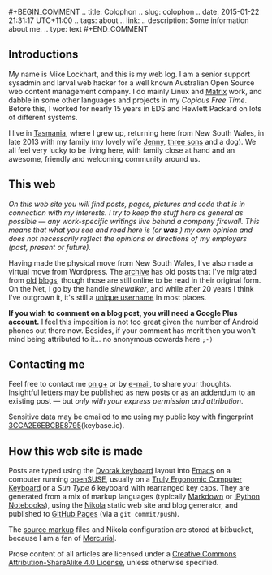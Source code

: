 #+BEGIN_COMMENT
.. title: Colophon
.. slug: colophon
.. date: 2015-01-22 21:31:17 UTC+11:00
.. tags: about
.. link:
.. description: Some information about me.
.. type: text
#+END_COMMENT

Introductions
----

My name is Mike Lockhart, and this is my web log. I am a senior
support sysadmin and larval web hacker for a well known Australian
Open Source web content management company. I do mainly Linux and
[Matrix](http://www.squiz.net/au/platform/matrix) work, and dabble in some other languages and projects in my
*Copious Free Time*. Before this, I worked for nearly 15 years in EDS
and Hewlett Packard on lots of different systems.


I live in [Tasmania](http://discovertasmania.com.au), where I grew up, returning here from New South
Wales, in late 2013 with my family (my lovely wife [Jenny](http://www.pinterest.com/jen2779/), [three sons](http://xkcd.com/946)
and a dog). We all feel very lucky to be living here, with family
close at hand and an awesome, friendly and welcoming community around
us.

This web
----

*On this web site you will find posts, pages, pictures and code that is in*
*connection with my interests. I try to keep the stuff here as general*
*as possible &mdash; any work-specific writings live behind a company*
*firewall. This means that what you see and read here is (or* ***was*** *) my*
*own opinion and does not necessarily reflect the opinions or directions*
*of my employers (past, present or future).*


Having made the physical move from New South Wales, I've
also made a virtual move from Wordpress. The [archive](/archive/archive.html) has old posts
that I've migrated from [old](http://sinewalker.blogspot.com.au/) [blogs](https://sinewalker.wordpress.com/), though those are still online to be
read in their original form. On the Net, I go by the handle
*sinewalker*, and while after 20 years I think I've outgrown it, it's
still a [unique username](https://duckduckgo.com/?q=sinewalker) in most places.


**If you wish to comment on a blog post, you will need a Google Plus account.**
I feel this imposition is not too great given the number of Android
phones out there now.  Besides, if your comment has merit then you
won't mind being attributed to it... no anonymous cowards here `;-)`

Contacting me
----

Feel free to contact me [on g+](https://plus.google.com/+MichaelLockhart) or by [e-mail](mailto:sinewalker@gmail.com), to share your thoughts.
Insightful letters may be published as new posts or as an addendum to an
existing post &mdash; but *only with your express permission and attribution*.

Sensitive data may be emailed to me using my public key with
fingerprint [3CCA2E6EBCBE8795](https://keybase.io/sinewalker/key.asc)(keybase.io).

How this web site is made
----

Posts are typed using the [Dvorak keyboard](http://milosophical.me/tags/dvorak.html) layout into [Emacs](http://emacsrocks.com/) on a
computer running [openSUSE](http://www.opensuse.org), usually on a [Truly Ergonomic Computer
Keyboard](https://www.trulyergonomic.com/store/index.php) or a *Sun Type 6* keyboard with rearranged key caps. They are
generated from a mix of markup languages (typically [Markdown](http://daringfireball.net/projects/markdown/) or [iPython](http://ipython.org/) [Notebooks](http://ipython.org/notebook.html)), using the [Nikola](http://getnikola.com) static web site and
blog generator, and published to [GitHub Pages](https://pages.github.com/) (via a `git commit/push`).

The [source markup](https://bitbucket.org/sinewalker/blog) files and Nikola configuration are stored at
bitbucket, because I am a fan of [Mercurial](http://mercurial.selenic.com/).

Prose content of all articles are licensed under a [Creative Commons Attribution-ShareAlike 4.0 License](http://creativecommons.org/licenses/by-nc-sa/4.0/), unless otherwise specified.

